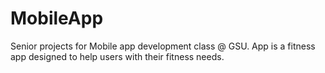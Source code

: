 # MobileApp
Senior projects for Mobile app development class @ GSU. App is a fitness app designed to help users with their fitness needs.

